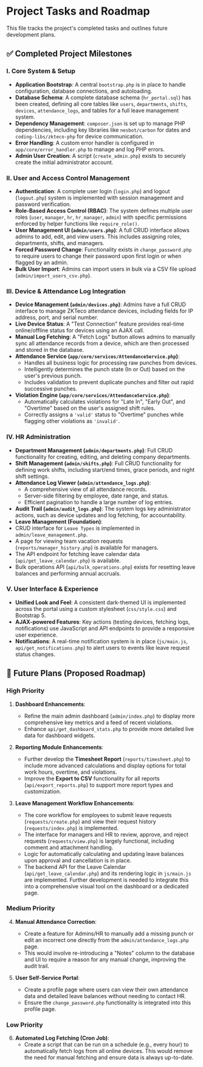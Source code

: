# Project Tasks and Roadmap

This file tracks the project's completed tasks and outlines future development plans.

## ✅ Completed Project Milestones

### **I. Core System & Setup**

-   **Application Bootstrap**: A central `bootstrap.php` is in place to handle configuration, database connections, and autoloading.
-   **Database Schema**: A complete database schema (`hr_portal.sql`) has been created, defining all core tables like `users`, `departments`, `shifts`, `devices`, `attendance_logs`, and tables for a full leave management system.
-   **Dependency Management**: `composer.json` is set up to manage PHP dependencies, including key libraries like `nesbot/carbon` for dates and `coding-libs/zkteco-php` for device communication.
-   **Error Handling**: A custom error handler is configured in `app/core/error_handler.php` to manage and log PHP errors.
-   **Admin User Creation**: A script (`create_admin.php`) exists to securely create the initial administrator account.

### **II. User and Access Control Management**

-   **Authentication**: A complete user login (`login.php`) and logout (`logout.php`) system is implemented with session management and password verification.
-   **Role-Based Access Control (RBAC)**: The system defines multiple user roles (`user`, `manager`, `hr`, `hr_manager`, `admin`) with specific permissions enforced by helper functions like `require_role()`.
-   **User Management UI (`admin/users.php`)**: A full CRUD interface allows admins to add, edit, and view users. This includes assigning roles, departments, shifts, and managers.
-   **Forced Password Change**: Functionality exists in `change_password.php` to require users to change their password upon first login or when flagged by an admin.
-   **Bulk User Import**: Admins can import users in bulk via a CSV file upload (`admin/import_users_csv.php`).

### **III. Device & Attendance Log Integration**

-   **Device Management (`admin/devices.php`)**: Admins have a full CRUD interface to manage ZKTeco attendance devices, including fields for IP address, port, and serial number.
-   **Live Device Status**: A "Test Connection" feature provides real-time online/offline status for devices using an AJAX call.
-   **Manual Log Fetching**: A "Fetch Logs" button allows admins to manually sync all attendance records from a device, which are then processed and stored in the database.
-   **Attendance Service (`app/core/services/AttendanceService.php`)**:
    -   Handles all business logic for processing raw punches from devices.
    -   Intelligently determines the punch state (In or Out) based on the user's previous punch.
    -   Includes validation to prevent duplicate punches and filter out rapid successive punches.
-   **Violation Engine (`app/core/services/AttendanceService.php`)**:
    -   Automatically calculates violations for "Late In", "Early Out", and "Overtime" based on the user's assigned shift rules.
    -   Correctly assigns a `'valid'` status to "Overtime" punches while flagging other violations as `'invalid'`.

### **IV. HR Administration**

-   **Department Management (`admin/departments.php`)**: Full CRUD functionality for creating, editing, and deleting company departments.
-   **Shift Management (`admin/shifts.php`)**: Full CRUD functionality for defining work shifts, including start/end times, grace periods, and night shift settings.
-   **Attendance Log Viewer (`admin/attendance_logs.php`)**:
    -   A comprehensive view of all attendance records.
    -   Server-side filtering by employee, date range, and status.
    -   Efficient pagination to handle a large number of log entries.
-   **Audit Trail (`admin/audit_logs.php`)**: The system logs key administrator actions, such as device updates and log fetching, for accountability.
-   **Leave Management (Foundation)**:
-   CRUD interface for `Leave Types` is implemented in `admin/leave_management.php`.
-   A page for viewing team vacation requests (`reports/manager_history.php`) is available for managers.
-   The API endpoint for fetching leave calendar data (`api/get_leave_calendar.php`) is available.
-   Bulk operations API (`api/bulk_operations.php`) exists for resetting leave balances and performing annual accruals.

### **V. User Interface & Experience**

-   **Unified Look and Feel**: A consistent dark-themed UI is implemented across the portal using a custom stylesheet (`css/style.css`) and Bootstrap 5.
-   **AJAX-powered Features**: Key actions (testing devices, fetching logs, notifications) use JavaScript and API endpoints to provide a responsive user experience.
-   **Notifications**: A real-time notification system is in place (`js/main.js`, `api/get_notifications.php`) to alert users to events like leave request status changes.

## 🚀 Future Plans (Proposed Roadmap)

### **High Priority**
1.  **Dashboard Enhancements**:
    -   Refine the main admin dashboard (`admin/index.php`) to display more comprehensive key metrics and a feed of recent violations.
    -   Enhance `api/get_dashboard_stats.php` to provide more detailed live data for dashboard widgets.

2.  **Reporting Module Enhancements**:
    -   Further develop the **Timesheet Report** (`reports/timesheet.php`) to include more advanced calculations and display options for total work hours, overtime, and violations.
    -   Improve the **Export to CSV** functionality for all reports (`api/export_reports.php`) to support more report types and customization.

3.  **Leave Management Workflow Enhancements**:
    -   The core workflow for employees to submit leave requests (`requests/create.php`) and view their request history (`requests/index.php`) is implemented.
    -   The interface for managers and HR to review, approve, and reject requests (`requests/view.php`) is largely functional, including comment and attachment handling.
    -   Logic for automatically calculating and updating leave balances upon approval and cancellation is in place.
    -   The backend API for the Leave Calendar (`api/get_leave_calendar.php`) and its rendering logic in `js/main.js` are implemented. Further development is needed to integrate this into a comprehensive visual tool on the dashboard or a dedicated page.

### **Medium Priority**
4.  **Manual Attendance Correction**:
    -   Create a feature for Admins/HR to manually add a missing punch or edit an incorrect one directly from the `admin/attendance_logs.php` page.
    -   This would involve re-introducing a "Notes" column to the database and UI to require a reason for any manual change, improving the audit trail.

5.  **User Self-Service Portal**:
    -   Create a profile page where users can view their own attendance data and detailed leave balances without needing to contact HR.
    -   Ensure the `change_password.php` functionality is integrated into this profile page.

### **Low Priority**
6.  **Automated Log Fetching (Cron Job)**:
    -   Create a script that can be run on a schedule (e.g., every hour) to automatically fetch logs from all online devices. This would remove the need for manual fetching and ensure data is always up-to-date.